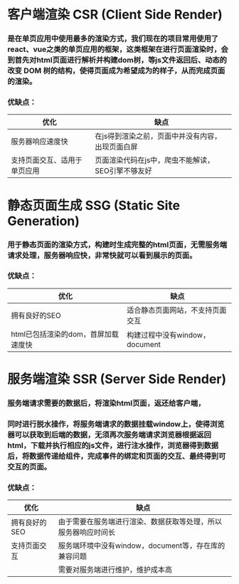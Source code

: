 # 客户端渲染 CSR (Client Side Render)
### 是在单页应用中使用最多的渲染方式，我们现在的项目常用使用了react、vue之类的单页应用的框架，这类框架在进行页面渲染时，会到首先对html页面进行解析并构建dom树，等js文件返回后、动态的改变 DOM 树的结构，使得页面成为希望成为的样子，从而完成页面的渲染。
### 优缺点：
| 优化 | 缺点 |
| --- | --- |
| 服务器响应速度快 | 在js得到渲染之前，页面中并没有内容，出现页面白屏 |
| 支持页面交互、适用于单页应用 | 页面渲染代码在js中，爬虫不能解读，SEO引擎不够友好 |

# 静态页面生成 SSG (Static Site Generation)
### 用于静态页面的渲染方式，构建时生成完整的html页面，无需服务端请求处理，服务器响应快，非常快就可以看到展示的页面。
### 优缺点：
| 优化 | 缺点 |
| --- | --- |
| 拥有良好的SEO | 适合静态页面网站，不支持页面交互 |
| html已包括渲染的dom，首屏加载速度快 | 构建过程中没有window，document |

# 服务端渲染 SSR (Server Side Render)
### 服务端请求需要的数据后，将渲染html页面，返还给客户端，
### 同时进行脱水操作，将服务端请求的数据挂载window上，使得浏览器可以获取到后端的数据，无须再次服务端请求浏览器根据返回html，下载并执行相应的js文件，进行注水操作，浏览器得到数据后，将数据传递给组件，完成事件的绑定和页面的交互、最终得到可交互的页面。
### 优缺点：
| 优化 | 缺点 |
| --- | --- |
| 拥有良好的SEO | 由于需要在服务端进行渲染、数据获取等处理，所以服务器响应时间长 |
| 支持页面交互 | 服务端环境中没有window，document等，存在库的兼容问题 |
|  | 需要对服务端进行维护，维护成本高 |